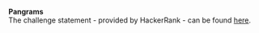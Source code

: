 **Pangrams**
<br>
The challenge statement - provided by HackerRank -  can be found [here](src/main/resources/pangrams.pdf).